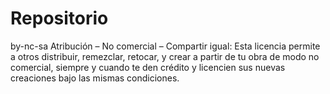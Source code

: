 # Repositorio

by-nc-sa Atribución – No comercial – Compartir igual: Esta licencia permite a otros distribuir, remezclar, retocar, y crear a partir de tu obra de modo no comercial, siempre y cuando te den crédito y licencien sus nuevas creaciones bajo las mismas condiciones.
